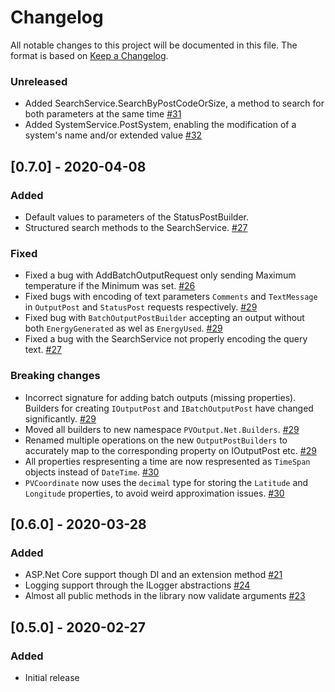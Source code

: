 # Changelog

All notable changes to this project will be documented in this file.
The format is based on [Keep a Changelog](https://keepachangelog.com/en/1.0.0/).

### Unreleased

- Added SearchService.SearchByPostCodeOrSize, a method to search for both parameters at the same time [#31](https://github.com/pyrocumulus/pvoutput.net/pull/31)
- Added SystemService.PostSystem, enabling the modification of a system's name and/or extended value [#32](https://github.com/pyrocumulus/pvoutput.net/pull/32)

## [0.7.0] - 2020-04-08

### Added

- Default values to parameters of the StatusPostBuilder.
- Structured search methods to the SearchService. [#27](https://github.com/pyrocumulus/pvoutput.net/issues/27)

### Fixed

- Fixed a bug with AddBatchOutputRequest only sending Maximum temperature if the Minimum was set. [#26](https://github.com/pyrocumulus/pvoutput.net/issues/26)
- Fixed bugs with encoding of text parameters `Comments` and `TextMessage` in `OutputPost` and `StatusPost` requests respectively. [#29](https://github.com/pyrocumulus/pvoutput.net/issues/29)
- Fixed bug with `BatchOutputPostBuilder` accepting an output without both `EnergyGenerated` as wel as `EnergyUsed`. [#29](https://github.com/pyrocumulus/pvoutput.net/issues/29)
- Fixed a bug with the SearchService not properly encoding the query text. [#27](https://github.com/pyrocumulus/pvoutput.net/issues/27)

### Breaking changes

- Incorrect signature for adding batch outputs (missing properties). Builders for creating `IOutputPost` and `IBatchOutputPost` have changed significantly. [#29](https://github.com/pyrocumulus/pvoutput.net/issues/29)
- Moved all builders to new namespace `PVOutput.Net.Builders`. [#29](https://github.com/pyrocumulus/pvoutput.net/issues/29)
- Renamed multiple operations on the new `OutputPostBuilders` to accurately map to the corresponding property on IOutputPost etc. [#29](https://github.com/pyrocumulus/pvoutput.net/issues/29)
- All properties respresenting a time are now respresented as `TimeSpan` objects instead of `DateTime`. [#30](https://github.com/pyrocumulus/pvoutput.net/issues/30)
- `PVCoordinate` now uses the `decimal` type for storing the `Latitude` and `Longitude` properties, to avoid weird approximation issues. [#30](https://github.com/pyrocumulus/pvoutput.net/issues/30)

## [0.6.0] - 2020-03-28

### Added

- ASP.&#8203;Net Core support though DI and an extension method [#21](https://github.com/pyrocumulus/pvoutput.net/issues/21)
- Logging support through the ILogger abstractions [#24](https://github.com/pyrocumulus/pvoutput.net/pull/24)
- Almost all public methods in the library now validate arguments [#23](https://github.com/pyrocumulus/pvoutput.net/pull/23)

## [0.5.0] - 2020-02-27

### Added

- Initial release
